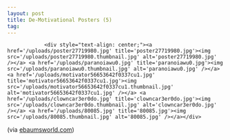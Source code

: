 ```yaml
---
layout: post
title: De-Motivational Posters (5)
tag: 
---
```



                <div style="text-align: center;"><a href='/uploads/poster27719980.jpg' title='poster27719980.jpg'><img src='/uploads/poster27719980.thumbnail.jpg' alt='poster27719980.jpg' /></a> <a href='/uploads/paranoiawu0.jpg' title='paranoiawu0.jpg'><img src='/uploads/paranoiawu0.thumbnail.jpg' alt='paranoiawu0.jpg' /></a> <a href='/uploads/motivator56653642f0337cu1.jpg' title='motivator56653642f0337cu1.jpg'><img src='/uploads/motivator56653642f0337cu1.thumbnail.jpg' alt='motivator56653642f0337cu1.jpg' /></a> <a href='/uploads/clowncar3er0do.jpg' title='clowncar3er0do.jpg'><img src='/uploads/clowncar3er0do.thumbnail.jpg' alt='clowncar3er0do.jpg' /></a> <a href='/uploads/80085.jpg' title='80085.jpg'><img src='/uploads/80085.thumbnail.jpg' alt='80085.jpg' /></a></div>
<p>(via <a href="http://www.ebaumsworld.com/pictures/view/45970/">ebaumsworld.com</a>)</p>
            
